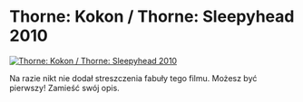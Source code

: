 Thorne: Kokon / Thorne: Sleepyhead 2010 
=============
[![Thorne: Kokon / Thorne: Sleepyhead 2010 ](http://vidos.pl/images/player.gif)](http://vidos.pl/thorne-kokon-thorne-sleepyhead-2010)

 Na razie nikt nie dodał streszczenia fabuły tego filmu. Możesz być pierwszy! Zamieść swój opis.
